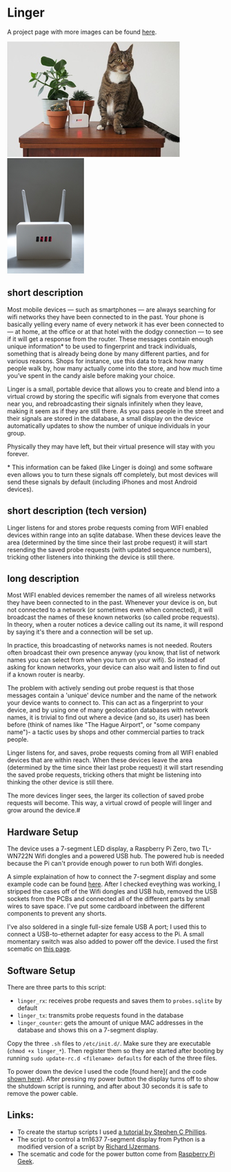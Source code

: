 # Linger #

A project page with more images can be found [here](https://jaspervanloenen.com/linger/).

![Linger and Moos](images/linger_moos_small.jpg)
![Linger front](images/linger_front_small.jpg)

## short description ##

Most mobile devices — such as smartphones — are always searching 
for wifi networks they have been connected to in the past. Your 
phone is basically yelling every name of every network it has ever 
been connected to — at home, at the office or at that hotel with 
the dodgy connection — to see if it will get a response from the router.
These messages contain enough unique information\* to be used to 
fingerprint and track individuals, something that is already being 
done by many different parties, and for various reasons. Shops for 
instance, use this data to track how many people walk by, how many 
actually come into the store, and how much time you’ve spent in the 
candy aisle before making your choice.

Linger is a small, portable device that allows you to create and 
blend into a virtual crowd by storing the specific wifi signals 
from everyone that comes near you, and rebroadcasting their signals 
infinitely when they leave, making it seem as if they are still there. 
As you pass people in the street and their signals are stored in the 
database, a small display on the device automatically updates to show 
the number of unique individuals in your group.

Physically they may have left, but their virtual presence will stay with you forever.

\* This information can be faked (like Linger is doing) and some 
software even allows you to turn these signals off completely, but 
most devices will send these signals by default (including iPhones 
and most Android devices).

## short description (tech version) ##
Linger listens for and stores probe requests coming from WIFI enabled
devices within range into an sqlite database. When these devices 
leave the area (determined by the time since their last probe 
request) it will start resending the saved probe requests 
(with updated sequence numbers), tricking other listeners 
into thinking the device is still there.

## long description ##
Most WIFI enabled devices remember the names of all wireless
networks they have been connected to in the past. Whenever
your device is on, but not connected to a network (or sometimes
even when connected), it will broadcast the names of these known
networks (so called probe requests). In theory, when a router
notices a device calling out its name, it will respond by saying
it's there and a connection will be set up.

In practice, this broadcasting of networks names is not needed.
Routers often broadcast their own presence anyway (you know, that
list of network names you can select from when you turn on your
wifi). So instead of asking for known networks, your device can
also wait and listen to find out if a known router is nearby.

The problem with actively sending out probe request is that those
messages contain a 'unique' device number and the name of the network
your device wants to connect to. This can act as a fingerprint to
your device, and by using one of many geolocation databases with
network names, it is trivial to find out where a device (and so,
its user) has been before (think of names like "The Hague Airport",
or "some company name")- a tactic uses by shops and other
commercial parties to track people.

Linger listens for, and saves, probe requests coming from all WIFI
enabled devices that are within reach. When these devices leave
the area (determined by the time since their last probe request)
it will start resending the saved probe requests, tricking others
that might be listening into thinking the other device is still there.

The more devices linger sees, the larger its collection of saved probe
requests will become. This way, a virtual crowd of people will linger
and grow around the device.#

## Hardware Setup

The device uses a 7-segment LED display, a Raspberry Pi Zero, two TL-WN722N Wifi dongles and a powered USB hub. The powered hub is needed because the Pi can't provide enough power to run both Wifi dongles.

A simple explaination of how to connect the 7-segment display and some example code can be found [here](https://raspberrytips.nl/tm1637-4-digit-led-display-raspberry-pi/).
After I checked eveything was working, I stripped the cases off of the Wifi dongles and USB hub, removed the USB sockets from the PCBs and connected all of the different parts by small wires to save space. I've put some cardboard inbetween the different components to prevent any shorts.

I've also soldered in a single full-size female USB A port; I used this to connect a USB-to-ethernet adapter for easy access to the Pi. A small momentary switch was also added to power off the device. I used the first scematic on [this page](http://www.raspberry-pi-geek.com/Archive/2013/01/Adding-an-On-Off-switch-to-your-Raspberry-Pi).

## Software Setup

There are three parts to this script:
* `linger_rx`: receives probe requests and saves them to `probes.sqlite` by default
* `linger_tx`: transmits probe requests found in the database
* `linger_counter`: gets the amount of unique MAC addresses in the database
and shows this on a 7-segment display.

Copy the three `.sh` files to `/etc/init.d/`. Make sure they are executable 
(`chmod +x linger_*`). Then register them so they are started after booting
by running `sudo update-rc.d <filename> defaults` for each of the three files.

To power down the device I used the code [found here]( and the code [shown here](http://www.raspberry-pi-geek.com/Archive/2013/01/Adding-an-On-Off-switch-to-your-Raspberry-Pi/(offset)/5)). After pressing my power button the display turns off to show the shutdown script is running, and after about 30 seconds it is safe to remove the power cable.

## Links:
* To create the startup scripts I used [a tutorial by Stephen C Phillips](http://blog.scphillips.com/posts/2013/07/getting-a-python-script-to-run-in-the-background-as-a-service-on-boot/).
* The script to control a tm1637 7-segment display from Python is a modified version of a script by [Richard IJzermans](https://raspberrytips.nl/tm1637-4-digit-led-display-raspberry-pi/).
* The scematic and code for the power button come from [Raspberry Pi Geek](http://www.raspberry-pi-geek.com/Archive/2013/01/Adding-an-On-Off-switch-to-your-Raspberry-Pi).
